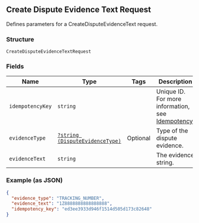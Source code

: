## Create Dispute Evidence Text Request

Defines parameters for a CreateDisputeEvidenceText request.

### Structure

`CreateDisputeEvidenceTextRequest`

### Fields

| Name | Type | Tags | Description | Getter | Setter |
|  --- | --- | --- | --- | --- | --- |
| `idempotencyKey` | `string` |  | Unique ID. For more information,<br>see [Idempotency](https://developer.squareup.com/docs/docs/working-with-apis/idempotency). | getIdempotencyKey(): string | setIdempotencyKey(string idempotencyKey): void |
| `evidenceType` | [`?string (DisputeEvidenceType)`](/doc/models/dispute-evidence-type.md) | Optional | Type of the dispute evidence. | getEvidenceType(): ?string | setEvidenceType(?string evidenceType): void |
| `evidenceText` | `string` |  | The evidence string. | getEvidenceText(): string | setEvidenceText(string evidenceText): void |

### Example (as JSON)

```json
{
  "evidence_type": "TRACKING_NUMBER",
  "evidence_text": "1Z8888888888888888",
  "idempotency_key": "ed3ee3933d946f1514d505d173c82648"
}
```

